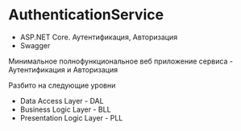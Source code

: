 # AuthenticationService

 - ASP.NET Core. Аутентификация, Авторизация
 - Swagger
 
Минимальное полнофункциональное веб приложение сервиса - Аутентификация и Авторизация

Разбито на следующие уровни
 - Data Access Layer - DAL
 - Business Logic Layer - BLL
 - Presentation Logic Layer - PLL